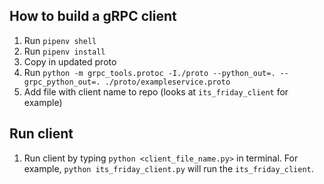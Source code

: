 ## How to build a gRPC client

1. Run `pipenv shell`
2. Run `pipenv install`
3. Copy in updated proto
4. Run `python -m grpc_tools.protoc -I./proto --python_out=. --grpc_python_out=. ./proto/exampleservice.proto`
5. Add file with client name to repo (looks at `its_friday_client` for example)

## Run client

1. Run client by typing `python <client_file_name.py>` in terminal. For example, `python its_friday_client.py` will run the `its_friday_client`.
